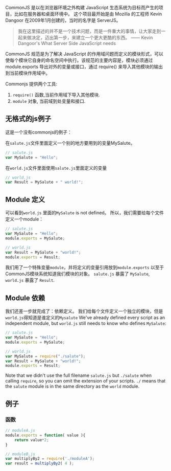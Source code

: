 CommonJS 是以在浏览器环境之外构建 JavaScript 生态系统为目标而产生的项目，比如在服务器和桌面环境中。
这个项目最开始是由 Mozilla 的工程师 Kevin Dangoor 在2009年1月创建的，当时的名字是 ServerJS。
>我在这里描述的并不是一个技术问题，而是一件重大的事情，让大家走到一起来做决定，迈出第一步，来建立一个更大更酷的东西。 —— Kevin Dangoor's What Server Side JavaScript needs

CommonJS 规范是为了解决 JavaScript 的作用域问题而定义的模块形式，可以使每个模块它自身的命名空间中执行。该规范的主要内容是，模块必须通过 module.exports 导出对外的变量或接口，通过 require() 来导入其他模块的输出到当前模块作用域中。

Commonjs 提供两个工具:

1.  `require()` 函数,当前作用域下导入其他模块.
2. `module` 对象, 当前域到处变量和接口.


## 无格式的js例子

这是一个没有commonjs的例子：

在`salute.js`文件里面定义一个别的地方要用到的变量MySalute。

``` javascript
// salute.js
var MySalute = "Hello";
```

在`world.js`文件里面使用`salute.js`里面定义的变量
``` javascript	
// world.js
var Result = MySalute + " world!";
```

## Module 定义
可以看到`world.js` 里面的`MySalute` is not defined。
所以，我们需要给每个文件定义一个module：

``` javascript
// salute.js
var MySalute = "Hello";
module.exports = MySalute;
```

``` javascript
// world.js
var Result = MySalute + "world!";
module.exports = Result;
```

我们用了一个特殊变量`module`，并将定义的变量引用放到`module.exports` 以至于CommonJS模块系统知道我们模块的对象。
`salute.js` 暴露了 `MySalute`, `world.js` 暴露了 `Result`.

## Module 依赖
我们还差一步就完成了：依赖定义。
我们给每个文件定义一个独立的模块，但是`world.js`得知道是谁定义的`Mysalute`
We've already defined every script as an independent module, but `world.js`
still needs to know who defines `MySalute`:

``` javascript
// salute.js
var MySalute = "Hello";
module.exports = MySalute;
```

``` javascript
// world.js
var MySalute = require("./salute");
var Result = MySalute + "world!";
module.exports = Result;
```

Note that we didn't use the full filename `salute.js` but `./salute` when calling 
`require`, so you can omit the extension of your scripts. `./` means that the `salute` module is in the same directory as the `world` module.


## 例子

### 函数

``` javascript
// moduleA.js
module.exports = function( value ){
	return value*2;
}
```

``` javascript
// moduleB.js
var multiplyBy2 = require('./moduleA');
var result = multiplyBy2( 4 );
```

